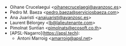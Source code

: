 - Oihane Crucelaegui \<<oihanecrucelaegi@avanzosc.es>\>
- Pedro M. Baeza \<<pedro.baeza@serviciosbaeza.com>\>
- Ana Juaristi \<<anajuaristi@avanzosc.es>\>
- Laurent Bélorgey \<<lb@lalieutenante.com>\>
- Pimolnat Suntian \<<pimolnats@ecosoft.co.th>\>
- \[APSL-Nagarro\](<https://apsl.tech>):
  - Antoni Marroig \<<amarroig@apsl.net>\>